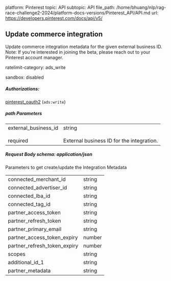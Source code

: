 platform: Pinterest
topic: API
subtopic: API
file_path: /home/bhuang/nlp/rag-race-challenge2-2024/platform-docs-versions/Pinterest_API/API.md
url: https://developers.pinterest.com/docs/api/v5/


## [](#operation/integrations_commerce/patch)Update commerce integration

Update commerce integration metadata for the given external business ID. Note: If you're interested in joining the beta, please reach out to your Pinterest account manager.

ratelimit-category: ads\_write

sandbox: disabled

##### Authorizations:

[pinterest\_oauth2](#section/Authentication/pinterest_oauth2) (`ads:write`)

##### path Parameters

|     |     |
| --- | --- |
| external\_business\_id<br><br>required | string<br><br>External business ID for the integration. |

##### Request Body schema: application/json

Parameters to get create/update the Integration Metadata

|     |     |
| --- | --- |
| connected\_merchant\_id | string |
| connected\_advertiser\_id | string |
| connected\_lba\_id | string |
| connected\_tag\_id | string |
| partner\_access\_token | string |
| partner\_refresh\_token | string |
| partner\_primary\_email | string |
| partner\_access\_token\_expiry | number |
| partner\_refresh\_token\_expiry | number |
| scopes | string |
| additional\_id\_1 | string |
| partner\_metadata | string |